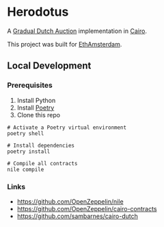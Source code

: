 # Herodotus

A [Gradual Dutch Auction](https://www.paradigm.xyz/2022/04/gda) implementation in [Cairo](https://www.cairo-lang.org/docs/).

This project was built for [EthAmsterdam](https://hack.ethglobal.com/ethamsterdam).

## Local Development

### Prerequisites

1. Install Python
1. Install [Poetry](https://python-poetry.org/)
1. Clone this repo

```shell
# Activate a Poetry virtual environment
poetry shell

# Install dependencies
poetry install

# Compile all contracts
nile compile
```

### Links

- <https://github.com/OpenZeppelin/nile>
- <https://github.com/OpenZeppelin/cairo-contracts>
- <https://github.com/sambarnes/cairo-dutch>
